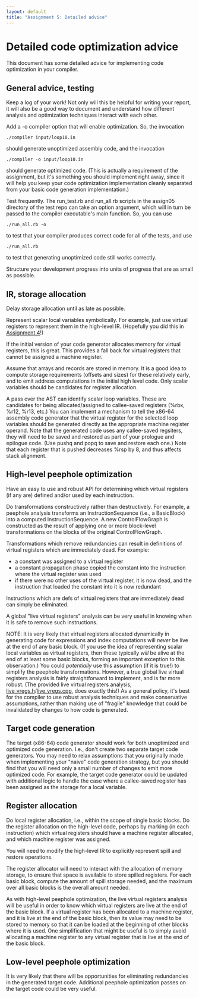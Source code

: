 ```yaml
---
layout: default
title: "Assignment 5: Detailed advice"
---
```


# Detailed code optimization advice

This document has some detailed advice for implementing code optimization
in your compiler.

## General advice, testing

Keep a log of your work!  Not only will this be helpful for writing your
report, it will also be a good way to document and understand how different
analysis and optimization techniques interact with each other.

Add a -o compiler option that will enable optimization.  So, the invocation

    ./compiler input/loop10.in

should generate unoptimized assembly code, and the invocation

    ./compiler -o input/loop10.in

should generate optimized code. (This is actually a requirement of the
assignment, but it's something you should implement right away, since it will
help you keep your code optimization implementation cleanly separated from
your basic code generation implementation.)

Test frequently.  The run\_test.rb and run\_all.rb scripts in the assign05
directory of the test repo can take an option argument, which will in turn
be passed to the compiler executable's main function.  So, you can use

    ./run_all.rb -o

to test that your compiler produces correct code for all of the tests, and
use

    ./run_all.rb

to test that generating unoptimized code still works correctly.

Structure your development progress into units of progress that are as
small as possible.

## IR, storage allocation

Delay storage allocation until as late as possible.

Represent scalar local variables symbolically.  For example, just use
virtual registers to represent them in the high-level IR.
(Hopefully you did this in [Assignment 4](assign04.html)!)

If the initial version of your code generator allocates memory for
virtual registers, this is great.  This provides a fall back for
virtual registers that cannot be assigned a machine register.

Assume that arrays and records are stored in memory.  It is a good idea
to compute storage requirements (offsets and sizes) for these relatively
early, and to emit address computations in the initial high level code.
Only scalar variables should be candidates for register allocation.

A pass over the AST can identify scalar loop variables.  These are
candidates for being allocated/assigned to callee-saved registers
(%rbx, %r12, %r13, etc.)  You can implement a mechanism to tell the
x86-64 assembly code generator that the virtual register for the
selected loop variables should be generated directly as the appropriate
machine register operand.  Note that the generated code uses any
callee-saved regsiters, they will need to be saved and restored as part
of your prologue and epilogue code.  (Use pushq and popq to save and
restore each one.)  Note that each register that is pushed decreases
%rsp by 8, and thus affects stack alignment.

## High-level peephole optimization

Have an easy to use and robust API for determining which virtual registers
(if any are) defined and/or used by each instruction.

Do transformations constructively rather than destructively.  For example,
a peephole analysis transforms an InstructionSequence (i.e., a BasicBlock)
into a computed InstructionSequence.  A new ControlFlowGraph is constructed
as the result of applying one or more block-level transformations on
the blocks of the original ControlFlowGraph.

Transformations which remove redundancies can result in definitions of
virtual registers which are immediately dead.  For example:

* a constant was assigned to a virtual register
* a constant propagation phase copied the constant into the instruction
  where the virtual register was used
* if there were no other uses of the virtual register, it is now
  dead, and the instruction that loaded the constant into it is
  now redundant

Instructions which are defs of virtual registers that are immediately dead
can simply be eliminated.

A global "live virtual registers" analysis can be very useful in knowing when
it is safe to remove such instructions.

NOTE: It is very likely that virtual registers allocated dynamically in
generating code for expressions and index computations will *never*
be live at the end of any basic block.  (If you use the idea of representing
scalar local variables as virtual registers, then these typically
*will* be alive at the end of at least some basic blocks, forming an
important exception to this observation.)  You could *potentially* use this
assumption (if it is true!) to simplify the peephole transformations.
However, a true global live virtual registers analysis is fairly
straightforward to implement, and is far more robust.  (The provided
live virtual registers analysis, [live\_vregs.h](live_vregs.h)/[live\_vregs.cpp](live_vregs.cpp),
does exactly this!)  As a general policy,
it's best for the compiler to use robust analysis techniques and make
conservative assumptions, rather than making use of "fragile" knowledge that
could be invalidated by changes to how code is generated.

## Target code generation

The target (x86-64) code generator should work for both unoptimized and
optimized code generation.  I.e., don't create two separate target code
generators.  You may need to relax assumptions that you originally made when
implementing your "naive" code generation strategy, but you should find that
you will need only a small number of changes to emit more optimized code.
For example, the target code generator could be updated with additional
logic to handle the case where a callee-saved register has been assigned
as the storage for a local variable.

## Register allocation

Do local register allocation, i.e., within the scope of single basic blocks.
Do the register allocation on the high-level code, perhaps by marking
(in each instruction) which virtual registers should have a machine
register allocated, and which machine register was assigned.

You will need to modify the high-level IR to explicitly represent spill
and restore operations.

The register allocator will need to interact with the allocation of memory
storage, to ensure that space is available to store spilled registers.
For each basic block, compute the amount of spill storage needed, and
the maximum over all basic blocks is the overall amount needed.

As with high-level peephole optimization, the live virtual registers
analysis will be useful in order to know which virtual registers are live
at the end of the basic block.  If a virtual register has been allocated
to a machine register, and it is live at the end of the basic block,
then its value may need to be stored to memory so that it can be loaded
at the beginning of other blocks where it is used.  One simplification
that might be useful is to simply avoid allocating a machine register
to any virtual register that is live at the end of the basic block.

## Low-level peephole optimization

It is very likely that there will be opportunities for eliminating redundancies
in the generated target code.  Additional peephole optimization passes on the
target code could be very useful.
